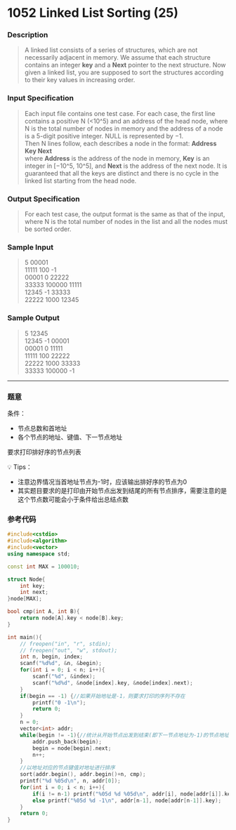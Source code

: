 # 1052 Linked List Sorting (25)

### Description
> A linked list consists of a series of structures, which are not necessarily adjacent in memory. We assume that each structure contains an integer **key** and a **Next** pointer to the next structure. Now given a linked list, you are supposed to sort the structures according to their key values in increasing order.

### Input Specification  
> Each input file contains one test case. For each case, the first line contains a positive N (<10^5) and an address of the head node, where N is the total number of nodes in memory and the address of a node is a 5-digit positive integer. NULL is represented by −1.   
> Then N lines follow, each describes a node in the format:
>  **Address Key Next**  
>  where **Address** is the address of the node in memory, **Key** is an integer in [−10^5, 10^5], and **Next** is the address of the next node. It is guaranteed that all the keys are distinct and there is no cycle in the linked list starting from the head node.

### Output Specification
> For each test case, the output format is the same as that of the input, where N is the total number of nodes in the list and all the nodes must be sorted order.

### Sample Input 
> 5 00001  
11111 100 -1  
00001 0 22222  
33333 100000 11111  
12345 -1 33333  
22222 1000 12345  

### Sample Output  
> 5 12345  
12345 -1 00001  
00001 0 11111  
11111 100 22222  
22222 1000 33333  
33333 100000 -1  

---

### 题意  
条件：
- 节点总数和首地址  
- 各个节点的地址、键值、下一节点地址  

要求打印排好序的节点列表  

💡 Tips：
- 注意边界情况当首地址节点为-1时，应该输出排好序的节点为0
- 其实题目要求的是打印由开始节点出发到结尾的所有节点排序，需要注意的是这个节点数可能会小于条件给出总结点数


### 参考代码
```C++
#include<cstdio>
#include<algorithm>
#include<vector>
using namespace std;

const int MAX = 100010;

struct Node{
    int key;
    int next;
}node[MAX];

bool cmp(int A, int B){
    return node[A].key < node[B].key;
}

int main(){
    // freopen("in", "r", stdin);
    // freopen("out", "w", stdout);
    int n, begin, index;
    scanf("%d%d", &n, &begin);
    for(int i = 0; i < n; i++){
        scanf("%d", &index);
        scanf("%d%d", &node[index].key, &node[index].next);
    }
    if(begin == -1) {//如果开始地址是-1，则要求打印的序列不存在
        printf("0 -1\n");
        return 0;
    }
    n = 0;
    vector<int> addr;
    while(begin != -1){//统计从开始节点出发到结束(即下一节点地址为-1)的节点地址
        addr.push_back(begin);
        begin = node[begin].next;
        n++;
    }
    //以地址对应的节点键值对地址进行排序
    sort(addr.begin(), addr.begin()+n, cmp);
    printf("%d %05d\n", n, addr[0]);
    for(int i = 0; i < n; i++){
        if(i != n-1) printf("%05d %d %05d\n", addr[i], node[addr[i]].key, addr[i+1]);
        else printf("%05d %d -1\n", addr[n-1], node[addr[n-1]].key);
    }
    return 0;
}
```